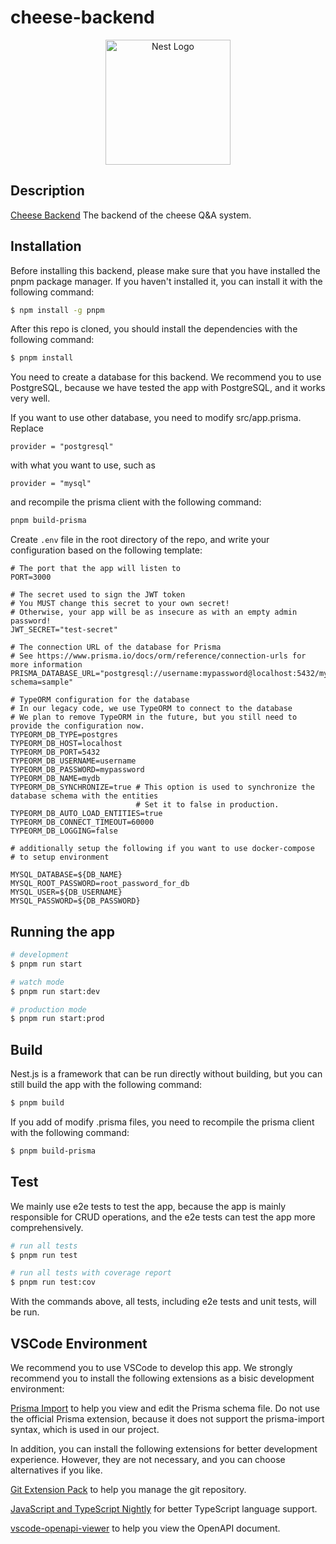 # cheese-backend

<p align="center">
  <img src="https://nestjs.com/img/logo-small.svg" width="200" alt="Nest Logo" /></a>
</p>

## Description

[Cheese Backend](https://github.com/SageSeekerSociety/cheese-backend)
The backend of the cheese Q&A system.

## Installation

Before installing this backend, please make sure that you have installed the pnpm package manager. If you haven't installed it, you can install it with the following command:

```bash
$ npm install -g pnpm
```

After this repo is cloned, you should install the dependencies with the following command:

```bash
$ pnpm install
```

You need to create a database for this backend. We recommend you to use PostgreSQL, because we have tested the app with PostgreSQL, and it works very well.

If you want to use other database, you need to modify src/app.prisma. Replace
```prisma
provider = "postgresql"
```
with what you want to use, such as
```prisma
provider = "mysql"
```
and recompile the prisma client with the following command:
```bash
pnpm build-prisma
```

Create `.env` file in the root directory of the repo, and write your configuration based on the following template:

```Dotenv
# The port that the app will listen to
PORT=3000

# The secret used to sign the JWT token
# You MUST change this secret to your own secret!
# Otherwise, your app will be as insecure as with an empty admin password!
JWT_SECRET="test-secret"

# The connection URL of the database for Prisma
# See https://www.prisma.io/docs/orm/reference/connection-urls for more information
PRISMA_DATABASE_URL="postgresql://username:mypassword@localhost:5432/mydb?schema=sample"

# TypeORM configuration for the database
# In our legacy code, we use TypeORM to connect to the database
# We plan to remove TypeORM in the future, but you still need to provide the configuration now.
TYPEORM_DB_TYPE=postgres
TYPEORM_DB_HOST=localhost
TYPEORM_DB_PORT=5432
TYPEORM_DB_USERNAME=username
TYPEORM_DB_PASSWORD=mypassword
TYPEORM_DB_NAME=mydb
TYPEORM_DB_SYNCHRONIZE=true # This option is used to synchronize the database schema with the entities
                            # Set it to false in production.
TYPEORM_DB_AUTO_LOAD_ENTITIES=true
TYPEORM_DB_CONNECT_TIMEOUT=60000
TYPEORM_DB_LOGGING=false

# additionally setup the following if you want to use docker-compose 
# to setup environment

MYSQL_DATABASE=${DB_NAME}
MYSQL_ROOT_PASSWORD=root_password_for_db
MYSQL_USER=${DB_USERNAME}
MYSQL_PASSWORD=${DB_PASSWORD}
```

## Running the app

```bash
# development
$ pnpm run start

# watch mode
$ pnpm run start:dev

# production mode
$ pnpm run start:prod
```

## Build

Nest.js is a framework that can be run directly without building, but you can still build the app with the following command:

```bash
$ pnpm build
```

If you add of modify .prisma files, you need to recompile the prisma client with the following command:

```bash
$ pnpm build-prisma
```

## Test

We mainly use e2e tests to test the app, because the app is mainly responsible for CRUD operations, and the e2e tests can test the app more comprehensively.

```bash
# run all tests
$ pnpm run test

# run all tests with coverage report
$ pnpm run test:cov
```
With the commands above, all tests, including e2e tests and unit tests, will be run.

## VSCode Environment

We recommend you to use VSCode to develop this app. We strongly recommend you to install the following extensions as a bisic development environment:

[Prisma Import](https://marketplace.visualstudio.com/items?itemName=ajmnz.prisma-import) to help you view and edit the Prisma schema file. Do not use the official Prisma extension, because it does not support the prisma-import syntax, which is used in our project.

In addition, you can install the following extensions for better development experience. However, they are not necessary, and you can choose alternatives if you like.

[Git Extension Pack](https://marketplace.visualstudio.com/items?itemName=donjayamanne.git-extension-pack) to help you manage the git repository.

[JavaScript and TypeScript Nightly](https://marketplace.visualstudio.com/items?itemName=ms-vscode.vscode-typescript-next&ssr=false#qna) for better TypeScript language support.

[vscode-openapi-viewer](https://marketplace.visualstudio.com/items?itemName=AndrewButson.vscode-openapi-viewer) to help you view the OpenAPI document.
